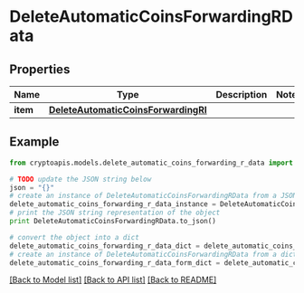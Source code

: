 # DeleteAutomaticCoinsForwardingRData


## Properties
Name | Type | Description | Notes
------------ | ------------- | ------------- | -------------
**item** | [**DeleteAutomaticCoinsForwardingRI**](DeleteAutomaticCoinsForwardingRI.md) |  | 

## Example

```python
from cryptoapis.models.delete_automatic_coins_forwarding_r_data import DeleteAutomaticCoinsForwardingRData

# TODO update the JSON string below
json = "{}"
# create an instance of DeleteAutomaticCoinsForwardingRData from a JSON string
delete_automatic_coins_forwarding_r_data_instance = DeleteAutomaticCoinsForwardingRData.from_json(json)
# print the JSON string representation of the object
print DeleteAutomaticCoinsForwardingRData.to_json()

# convert the object into a dict
delete_automatic_coins_forwarding_r_data_dict = delete_automatic_coins_forwarding_r_data_instance.to_dict()
# create an instance of DeleteAutomaticCoinsForwardingRData from a dict
delete_automatic_coins_forwarding_r_data_form_dict = delete_automatic_coins_forwarding_r_data.from_dict(delete_automatic_coins_forwarding_r_data_dict)
```
[[Back to Model list]](../README.md#documentation-for-models) [[Back to API list]](../README.md#documentation-for-api-endpoints) [[Back to README]](../README.md)



